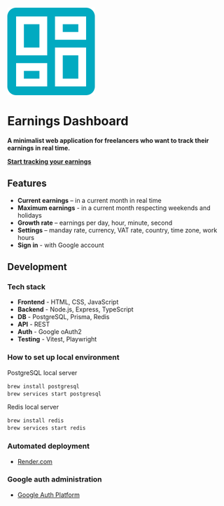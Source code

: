 ![Logo](public/images/logo.svg)

# Earnings Dashboard

**A minimalist web application for freelancers who want to track their earnings in real time.**

**[Start tracking your earnings](https://earnings-dashboard-5vw7.onrender.com/)**

## Features

- **Current earnings** – in a current month in real time
- **Maximum earnings** - in a current month respecting weekends and holidays
- **Growth rate** – earnings per day, hour, minute, second
- **Settings** – manday rate, currency, VAT rate, country, time zone, work hours
- **Sign in** - with Google account

## Development

### Tech stack

- **Frontend** - HTML, CSS, JavaScript
- **Backend** - Node.js, Express, TypeScript
- **DB** - PostgreSQL, Prisma, Redis
- **API** - REST
- **Auth** - Google oAuth2
- **Testing** - Vitest, Playwright

### How to set up local environment

PostgreSQL local server

```bash
brew install postgresql
brew services start postgresql
```

Redis local server

```bash
brew install redis
brew services start redis
```

### Automated deployment

- [Render.com](https://dashboard.render.com/project/prj-d1o1i97fte5s73c8u6pg)

### Google auth administration

- [Google Auth Platform](https://console.cloud.google.com/auth/overview?project=earnings-dashboard-465522)
